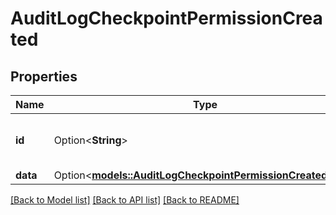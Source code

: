 # AuditLogCheckpointPermissionCreated

## Properties

Name | Type | Description | Notes
------------ | ------------- | ------------- | -------------
**id** | Option<**String**> | The ID of the checkpoint permission. | [optional]
**data** | Option<[**models::AuditLogCheckpointPermissionCreatedData**](AuditLog_checkpoint_permission_created_data.md)> |  | [optional]

[[Back to Model list]](../README.md#documentation-for-models) [[Back to API list]](../README.md#documentation-for-api-endpoints) [[Back to README]](../README.md)


